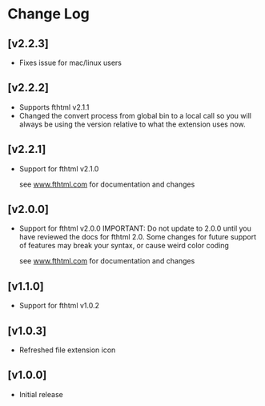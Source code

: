 # Change Log

## [v2.2.3]
- Fixes issue for mac/linux users

## [v2.2.2]
- Supports fthtml v2.1.1
- Changed the convert process from global bin to a local call so you will always be using the version relative to what the extension uses now.

## [v2.2.1]
- Support for fthtml v2.1.0

  see www.fthtml.com for documentation and changes

## [v2.0.0]
- Support for fthtml v2.0.0
  IMPORTANT: Do not update to 2.0.0 until you have reviewed the docs for fthtml 2.0.
  Some changes for future support of features may break your syntax, or cause weird color coding
  
  see www.fthtml.com for documentation and changes

## [v1.1.0] 
-  Support for fthtml v1.0.2

## [v1.0.3]
-  Refreshed file extension icon

## [v1.0.0]
- Initial release